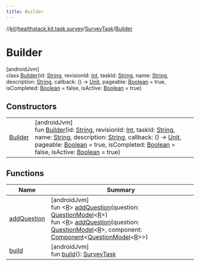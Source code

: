 ```yaml
---
title: Builder
---
```

//[kit](../../../../index.html)/[healthstack.kit.task.survey](../../index.html)/[SurveyTask](../index.html)/[Builder](index.html)



# Builder



[androidJvm]\
class [Builder](index.html)(id: [String](https://kotlinlang.org/api/latest/jvm/stdlib/kotlin/-string/index.html), revisionId: [Int](https://kotlinlang.org/api/latest/jvm/stdlib/kotlin/-int/index.html), taskId: [String](https://kotlinlang.org/api/latest/jvm/stdlib/kotlin/-string/index.html), name: [String](https://kotlinlang.org/api/latest/jvm/stdlib/kotlin/-string/index.html), description: [String](https://kotlinlang.org/api/latest/jvm/stdlib/kotlin/-string/index.html), callback: () -&gt; [Unit](https://kotlinlang.org/api/latest/jvm/stdlib/kotlin/-unit/index.html), pageable: [Boolean](https://kotlinlang.org/api/latest/jvm/stdlib/kotlin/-boolean/index.html) = true, isCompleted: [Boolean](https://kotlinlang.org/api/latest/jvm/stdlib/kotlin/-boolean/index.html) = false, isActive: [Boolean](https://kotlinlang.org/api/latest/jvm/stdlib/kotlin/-boolean/index.html) = true)



## Constructors


| | |
|---|---|
| [Builder](-builder.html) | [androidJvm]<br>fun [Builder](-builder.html)(id: [String](https://kotlinlang.org/api/latest/jvm/stdlib/kotlin/-string/index.html), revisionId: [Int](https://kotlinlang.org/api/latest/jvm/stdlib/kotlin/-int/index.html), taskId: [String](https://kotlinlang.org/api/latest/jvm/stdlib/kotlin/-string/index.html), name: [String](https://kotlinlang.org/api/latest/jvm/stdlib/kotlin/-string/index.html), description: [String](https://kotlinlang.org/api/latest/jvm/stdlib/kotlin/-string/index.html), callback: () -&gt; [Unit](https://kotlinlang.org/api/latest/jvm/stdlib/kotlin/-unit/index.html), pageable: [Boolean](https://kotlinlang.org/api/latest/jvm/stdlib/kotlin/-boolean/index.html) = true, isCompleted: [Boolean](https://kotlinlang.org/api/latest/jvm/stdlib/kotlin/-boolean/index.html) = false, isActive: [Boolean](https://kotlinlang.org/api/latest/jvm/stdlib/kotlin/-boolean/index.html) = true) |


## Functions


| Name | Summary |
|---|---|
| [addQuestion](add-question.html) | [androidJvm]<br>fun &lt;[R](add-question.html)&gt; [addQuestion](add-question.html)(question: [QuestionModel](../../../healthstack.kit.task.survey.question.model/-question-model/index.html)&lt;[R](add-question.html)&gt;)<br>fun &lt;[R](add-question.html)&gt; [addQuestion](add-question.html)(question: [QuestionModel](../../../healthstack.kit.task.survey.question.model/-question-model/index.html)&lt;[R](add-question.html)&gt;, component: [Component](../../../healthstack.kit.task.survey.question.component/-component/index.html)&lt;[QuestionModel](../../../healthstack.kit.task.survey.question.model/-question-model/index.html)&lt;[R](add-question.html)&gt;&gt;) |
| [build](build.html) | [androidJvm]<br>fun [build](build.html)(): [SurveyTask](../index.html) |

